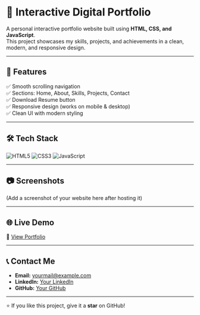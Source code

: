 # 🌟 Interactive Digital Portfolio

A personal interactive portfolio website built using **HTML, CSS, and JavaScript**.  
This project showcases my skills, projects, and achievements in a clean, modern, and responsive design.  

---

## 📌 Features
✅ Smooth scrolling navigation  
✅ Sections: Home, About, Skills, Projects, Contact  
✅ Download Resume button  
✅ Responsive design (works on mobile & desktop)  
✅ Clean UI with modern styling  

---

## 🛠️ Tech Stack
![HTML5](https://img.shields.io/badge/HTML5-E34F26?style=for-the-badge&logo=html5&logoColor=white)
![CSS3](https://img.shields.io/badge/CSS3-1572B6?style=for-the-badge&logo=css3&logoColor=white)
![JavaScript](https://img.shields.io/badge/JavaScript-ES6%2B-F7DF1E?style=for-the-badge&logo=javascript&logoColor=black)

---

## 📷 Screenshots
(Add a screenshot of your website here after hosting it)

---

## 🌐 Live Demo
🔗 [View Portfolio](https://your-username.github.io/portfolio/)

---

## 📞 Contact Me
- **Email:** yourmail@example.com  
- **LinkedIn:** [Your LinkedIn](https://linkedin.com/in/yourprofile)  
- **GitHub:** [Your GitHub](https://github.com/your-username)  

---

⭐ If you like this project, give it a **star** on GitHub!
